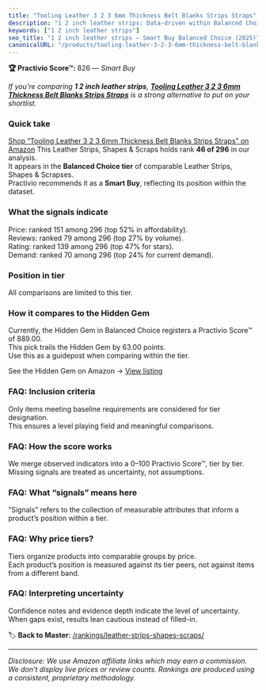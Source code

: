 ```yaml
---
title: "Tooling Leather 3 2 3 6mm Thickness Belt Blanks Strips Straps"
description: "1 2 inch leather strips: Data-driven within Balanced Choice ranking using the Practivio Score™. Positioned by quality, value, demand, findability, momentum."
keywords: ["1 2 inch leather strips"]
seo_title: "1 2 inch leather strips — Smart Buy Balanced Choice (2025)"
canonicalURL: "/products/tooling-leather-3-2-3-6mm-thickness-belt-blanks-strips-straps-B0872LPWG8/"
---
```


**🏆 Practivio Score™:** 826 — _Smart Buy_


*If you're comparing **1 2 inch leather strips**, **[Tooling Leather 3 2 3 6mm Thickness Belt Blanks Strips Straps](https://www.amazon.com/dp/B0872LPWG8?tag=practivio-20)** is a strong alternative to put on your shortlist.*
### Quick take
[Shop “Tooling Leather 3 2 3 6mm Thickness Belt Blanks Strips Straps” on Amazon](https://www.amazon.com/dp/B0872LPWG8?tag=practivio-20)
This Leather Strips, Shapes & Scraps holds rank **46 of 296** in our analysis.  
It appears in the **Balanced Choice tier** of comparable Leather Strips, Shapes & Scrapses.  
Practivio recommends it as a **Smart Buy**, reflecting its position within the dataset.

### What the signals indicate
Price: ranked 151 among 296 (top 52% in affordability).  
Reviews: ranked 79 among 296 (top 27% by volume).  
Rating: ranked 139 among 296 (top 47% for stars).  
Demand: ranked 70 among 296 (top 24% for current demand).

### Position in tier
All comparisons are limited to this tier.

### How it compares to the Hidden Gem
Currently, the Hidden Gem in Balanced Choice registers a Practivio Score™ of 889.00.  
This pick trails the Hidden Gem by 63.00 points.  
Use this as a guidepost when comparing within the tier.  

See the Hidden Gem on Amazon → [View listing](https://www.amazon.com/dp/B0056ULQZC?tag=practivio-20)

### FAQ: Inclusion criteria
Only items meeting baseline requirements are considered for tier designation.  
This ensures a level playing field and meaningful comparisons.

### FAQ: How the score works
We merge observed indicators into a 0–100 Practivio Score™, tier by tier.  
Missing signals are treated as uncertainty, not assumptions.

### FAQ: What “signals” means here
“Signals” refers to the collection of measurable attributes that inform a product’s position within a tier.

### FAQ: Why price tiers?
Tiers organize products into comparable groups by price.  
Each product’s position is measured against its tier peers, not against items from a different band.

### FAQ: Interpreting uncertainty
Confidence notes and evidence depth indicate the level of uncertainty.  
When gaps exist, results lean cautious instead of filled-in.


🏷️ **Back to Master:** [/rankings/leather-strips-shapes-scraps/](/rankings/leather-strips-shapes-scraps/)

---
_Disclosure: We use Amazon affiliate links which may earn a commission. We don’t display live prices or review counts. Rankings are produced using a consistent, proprietary methodology._
